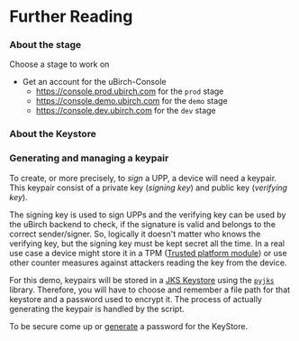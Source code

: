 # Further Reading

### About the stage
Choose a stage to work on
- Get an account for the uBirch-Console
  - https://console.prod.ubirch.com for the `prod` stage
  - https://console.demo.ubirch.com for the `demo` stage
  - https://console.dev.ubirch.com for the `dev` stage


### About the Keystore
### Generating and managing a keypair
To create, or more precisely, to _sign_ a UPP, a device will need a keypair. 
This keypair consist of a private key (_signing key_) and public key (_verifying key_). 

The signing key is used to sign UPPs and the verifying key can be used by the uBirch backend to check, if the signature is valid and belongs to the correct sender/signer. 
So, logically it doesn't matter who knows the verifying key, but the signing key must be kept secret all the time. 
In a real use case a device might store it in a TPM ([Trusted platform module](https://en.wikipedia.org/wiki/Trusted_Platform_Module)) or use other counter measures against attackers reading the key from the device. 

For this demo, keypairs will be stored in a [JKS Keystore](https://en.wikipedia.org/wiki/Java_KeyStore) using the [`pyjks`](https://pypi.org/project/pyjks/) library. 
Therefore, you will have to choose and remember a file path for that keystore and a password used to encrypt it. 
The process of actually generating the keypair is handled by the script.

To be secure come up or [generate](https://www.lastpass.com/de/features/password-generator) a password for the KeyStore.

